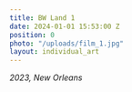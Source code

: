 ```yaml
---
title: BW Land 1
date: 2024-01-01 15:53:00 Z
position: 0
photo: "/uploads/film_1.jpg"
layout: individual_art
---
```


*2023, New Orleans*
